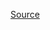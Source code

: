 [Source](https://www.reddit.com/r/docker/comments/1ewqfhn/running_docker_compose_up_and_my_container_wont/)
